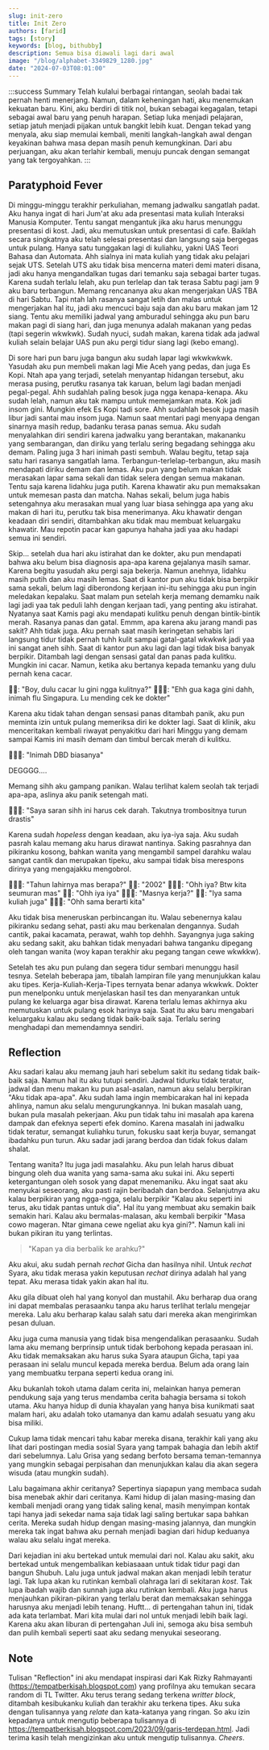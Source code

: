 ```yaml
---
slug: init-zero
title: Init Zero
authors: [farid]
tags: [story]
keywords: [blog, bithubby]
description: Semua bisa diawali lagi dari awal
image: "/blog/alphabet-3349829_1280.jpg"
date: "2024-07-03T08:01:00"
---
```


:::success Summary
Telah kulalui berbagai rintangan, seolah badai tak pernah henti menerjang. Namun, dalam keheningan hati, aku menemukan kekuatan baru. Kini, aku berdiri di titik nol, bukan sebagai kegagalan, tetapi sebagai awal baru yang penuh harapan. Setiap luka menjadi pelajaran, setiap jatuh menjadi pijakan untuk bangkit lebih kuat. Dengan tekad yang menyala, aku siap memulai kembali, meniti langkah-langkah awal dengan keyakinan bahwa masa depan masih penuh kemungkinan. Dari abu perjuangan, aku akan terlahir kembali, menuju puncak dengan semangat yang tak tergoyahkan.
:::

<!-- truncate -->

## Paratyphoid Fever

Di minggu-minggu terakhir perkuliahan, memang jadwalku sangatlah padat. Aku hanya ingat di hari Jum'at aku ada presentasi mata kuliah Interaksi Manusia Komputer. Tentu sangat mengantuk jika aku harus menunggu presentasi di kost. Jadi, aku memutuskan untuk presentasi di cafe. Baiklah secara singkatnya aku telah selesai presentasi dan langsung saja bergegas untuk pulang. Hanya satu tunggakan lagi di kuliahku, yakni UAS Teori Bahasa dan Automata. Ahh sialnya ini mata kuliah yang tidak aku pelajari sejak UTS. Setelah UTS aku tidak bisa mencerna materi demi materi disana, jadi aku hanya mengandalkan tugas dari temanku saja sebagai barter tugas. Karena sudah terlalu lelah, aku pun terlelap dan tak terasa Sabtu pagi jam 9 aku baru terbangun. Memang rencananya aku akan mengerjakan UAS TBA di hari Sabtu. Tapi ntah lah rasanya sangat letih dan malas untuk mengerjakan hal itu, jadi aku mencuci baju saja dan aku baru makan jam 12 siang. Tentu aku memiliki jadwal yang amburadul sehingga aku pun baru makan pagi di siang hari, dan juga menunya adalah makanan yang pedas (tapi segerin wkwkwk). Sudah nyuci, sudah makan, karena tidak ada jadwal kuliah selain belajar UAS pun aku pergi tidur siang lagi (kebo emang).

Di sore hari pun baru juga bangun aku sudah lapar lagi wkwkwkwk. Yasudah aku pun membeli makan lagi Mie Aceh yang pedas, dan juga Es Kopi. Ntah apa yang terjadi, setelah menyantap hidangan tersebut, aku merasa pusing, perutku rasanya tak karuan, belum lagi badan menjadi pegal-pegal. Ahh sudahlah paling besok juga ngga kenapa-kenapa. Aku sudah lelah, namun aku tak mampu untuk memejamkan mata. Kok jadi insom gini. Mungkin efek Es Kopi tadi sore. Ahh sudahlah besok juga masih libur jadi santai mau insom juga. Namun saat mentari pagi menyapa dengan sinarnya masih redup, badanku terasa panas semua. Aku sudah menyalahkan diri sendiri karena jadwalku yang berantakan, makananku yang sembarangan, dan diriku yang terlalu sering begadang sehingga aku demam. Paling juga 3 hari inimah pasti sembuh. Walau begitu, tetap saja satu hari rasanya sangatlah lama. Terbangun-terlelap-terbangun, aku masih mendapati diriku demam dan lemas. Aku pun yang belum makan tidak merasakan lapar sama sekali dan tidak selera dengan semua makanan. Tentu saja karena lidahku juga putih. Karena khawatir aku pun memaksakan untuk memesan pasta dan matcha. Nahas sekali, belum juga habis setengahnya aku merasakan mual yang luar biasa sehingga apa yang aku makan di hari itu, perutku tak bisa menerimanya. Aku khawatir dengan keadaan diri sendiri, ditambahkan aku tidak mau membuat keluargaku khawatir. Mau repotin pacar kan gapunya hahaha jadi yaa aku hadapi semua ini sendiri.

Skip... setelah dua hari aku istirahat dan ke dokter, aku pun mendapati bahwa aku belum bisa diagnosis apa-apa karena gejalanya masih samar. Karena begitu yasudah aku pergi saja bekerja. Namun anehnya, lidahku masih putih dan aku masih lemas. Saat di kantor pun aku tidak bisa berpikir sama sekali, belum lagi diberondong kerjaan ini-itu sehingga aku pun ingin meledakan kepalaku. Saat malam pun setelah kerja memang demamku naik lagi jadi yaa tak peduli lahh dengan kerjaan tadi, yang penting aku istirahat. Nyatanya saat Kamis pagi aku mendapati kulitku penuh dengan bintik-bintik merah. Rasanya panas dan gatal. Emmm, apa karena aku jarang mandi pas sakit? Ahh tidak juga. Aku pernah saat masih keringetan sehabis lari langsung tidur tidak pernah tuhh kulit sampai gatal-gatal wkwkwk jadi yaa ini sangat aneh sihh. Saat di kantor pun aku lagi dan lagi tidak bisa banyak berpikir. Ditambah lagi dengan sensasi gatal dan panas pada kulitku. Mungkin ini cacar. Namun, ketika aku bertanya kepada temanku yang dulu pernah kena cacar.

👦🏻: "Boy, dulu cacar lu gini ngga kulitnya?"
🧑🏻‍🦰: "Ehh gua kaga gini dahh, inimah flu Singapura. Lu mending cek ke dokter"

Karena aku tidak tahan dengan sensasi panas ditambah panik, aku pun meminta izin untuk pulang memeriksa diri ke dokter lagi. Saat di klinik, aku menceritakan kembali riwayat penyakitku dari hari Minggu yang demam sampai Kamis ini masih demam dan timbul bercak merah di kulitku.

🧑🏻‍⚕️: "Inimah DBD biasanya"

DEGGGG....

Memang sihh aku gampang panikan. Walau terlihat kalem seolah tak terjadi apa-apa, aslinya aku panik setengah mati.

🧑🏻‍⚕️: "Saya saran sihh ini harus cek darah. Takutnya trombositnya turun drastis"

Karena sudah _hopeless_ dengan keadaan, aku iya-iya saja. Aku sudah pasrah kalau memang aku harus dirawat nantinya. Saking pasrahnya dan pikiranku kosong, bahkan wanita yang mengambil sampel darahku walau sangat cantik dan merupakan tipeku, aku sampai tidak bisa merespons dirinya yang mengajakku mengobrol.

👩🏻‍⚕️: "Tahun lahirnya mas berapa?"
👦🏻: "2002"
👩🏻‍⚕️: "Ohh iya? Btw kita seumuran mas"
👦🏻: "Ohh iya iya"
👩🏻‍⚕️: "Masnya kerja?"
👦🏻: "Iya sama kuliah juga"
👩🏻‍⚕️: "Ohh sama berarti kita"

Aku tidak bisa meneruskan perbincangan itu. Walau sebenernya kalau pikiranku sedang sehat, pasti aku mau berkenalan dengannya. Sudah cantik, pakai kacamata, perawat, wahh top dehhh. Sayangnya juga saking aku sedang sakit, aku bahkan tidak menyadari bahwa tanganku dipegang oleh tangan wanita (woy kapan terakhir aku pegang tangan cewe wkwkkw).

Setelah tes aku pun pulang dan segera tidur sembari menunggu hasil tesnya. Setelah beberapa jam, tibalah lampiran file yang menunjukkan kalau aku tipes. Kerja-Kuliah-Kerja-Tipes ternyata benar adanya wkwkwk. Dokter pun menelponku untuk menjelaskan hasil tes dan menyarankan untuk pulang ke keluarga agar bisa dirawat. Karena terlalu lemas akhirnya aku memutuskan untuk pulang esok harinya saja. Saat itu aku baru mengabari keluargaku kalau aku sedang tidak baik-baik saja. Terlalu sering menghadapi dan memendamnya sendiri.

## Reflection

Aku sadari kalau aku memang jauh hari sebelum sakit itu sedang tidak baik-baik saja. Namun hal itu aku tutupi sendiri. Jadwal tidurku tidak teratur, jadwal dan menu makan ku pun asal-asalan, namun aku selalu berpikiran "Aku tidak apa-apa". Aku sudah lama ingin membicarakan hal ini kepada ahlinya, namun aku selalu mengurungkannya. Ini bukan masalah uang, bukan pula masalah pekerjaan. Aku pun tidak tahu ini masalah apa karena dampak dan efeknya seperti efek domino. Karena masalah ini jadwalku tidak teratur, semangat kuliahku turun, fokusku saat kerja buyar, semangat ibadahku pun turun. Aku sadar jadi jarang berdoa dan tidak fokus dalam shalat.

Tentang wanita? Itu juga jadi masalahku. Aku pun lelah harus dibuat bingung oleh dua wanita yang sama-sama aku sukai ini. Aku seperti ketergantungan oleh sosok yang dapat menemaniku. Aku ingat saat aku menyukai seseorang, aku pasti rajin beribadah dan berdoa. Selanjutnya aku kalau berpikiran yang ngga-ngga, selalu berpikir "Kalau aku seperti ini terus, aku tidak pantas untuk dia". Hal itu yang membuat aku semakin baik semakin hari. Kalau aku bermalas-malasan, aku kembali berpikir "Masa cowo mageran. Ntar gimana cewe ngeliat aku kya gini?". Namun kali ini bukan pikiran itu yang terlintas.

> "Kapan ya dia berbalik ke arahku?"

Aku akui, aku sudah pernah _rechat_ Gicha dan hasilnya nihil. Untuk _rechat_ Syara, aku tidak merasa yakin keputusan _rechat_ dirinya adalah hal yang tepat. Aku merasa tidak yakin akan hal itu.

Aku gila dibuat oleh hal yang konyol dan mustahil. Aku berharap dua orang ini dapat membalas perasaanku tanpa aku harus terlihat terlalu mengejar mereka. Lalu aku berharap kalau salah satu dari mereka akan mengirimkan pesan duluan.

Aku juga cuma manusia yang tidak bisa mengendalikan perasaanku. Sudah lama aku memang berprinsip untuk tidak berbohong kepada perasaan ini. Aku tidak memaksakan aku harus suka Syara ataupun Gicha, tapi yaa perasaan ini selalu muncul kepada mereka berdua. Belum ada orang lain yang membuatku terpana seperti kedua orang ini.

Aku bukanlah tokoh utama dalam cerita ini, melainkan hanya pemeran pendukung saja yang terus mendamba cerita bahagia bersama si tokoh utama. Aku hanya hidup di dunia khayalan yang hanya bisa kunikmati saat malam hari, aku adalah toko utamanya dan kamu adalah sesuatu yang aku bisa miliki.

Cukup lama tidak mencari tahu kabar mereka disana, terakhir kali yang aku lihat dari postingan media sosial Syara yang tampak bahagia dan lebih aktif dari sebelumnya. Lalu Grisa yang sedang berfoto bersama teman-temannya yang mungkin sebagai perpisahan dan menunjukkan kalau dia akan segera wisuda (atau mungkin sudah).

Lalu bagaimana akhir ceritanya? Sepertinya siapapun yang membaca sudah bisa menebak akhir dari ceritanya. Kami hidup di jalan masing-masing dan kembali menjadi orang yang tidak saling kenal, masih menyimpan kontak tapi hanya jadi sekedar nama saja tidak lagi saling bertukar sapa bahkan cerita. Mereka sudah hidup dengan masing-masing jalannya, dan mungkin mereka tak ingat bahwa aku pernah menjadi bagian dari hidup keduanya walau aku selalu ingat mereka.

Dari kejadian ini aku bertekad untuk memulai dari nol. Kalau aku sakit, aku bertekad untuk mengembalikan kebiasaaan untuk tidak tidur pagi dan bangun Shubuh. Lalu juga untuk jadwal makan akan menjadi lebih teratur lagi. Tak lupa akan ku rutinkan kembali olahraga lari di sekitaran _kost_. Tak lupa ibadah wajib dan sunnah juga aku rutinkan kembali. Aku juga harus menjauhkan pikiran-pikiran yang terlalu berat dan memaksakan sehingga harusnya aku menjadi lebih tenang. Huftt... di pertengahan tahun ini, tidak ada kata terlambat. Mari kita mulai dari nol untuk menjadi lebih baik lagi. Karena aku akan liburan di pertengahan Juli ini, semoga aku bisa sembuh dan pulih kembali seperti saat aku sedang menyukai seseorang.

## Note

Tulisan "Reflection" ini aku mendapat inspirasi dari Kak Rizky Rahmayanti (https://tempatberkisah.blogspot.com) yang profilnya aku temukan secara random di TL Twitter. Aku terus terang sedang terkena _writter block_, ditambah kesibukanku kuliah dan terakhir aku terkena tipes. Aku suka dengan tulisannya yang _relate_ dan kata-katanya yang ringan. So aku izin kepadanya untuk mengutip beberapa tulisannya di https://tempatberkisah.blogspot.com/2023/09/garis-terdepan.html. Jadi terima kasih telah mengizinkan aku untuk mengutip tulisannya. _Cheers_.
